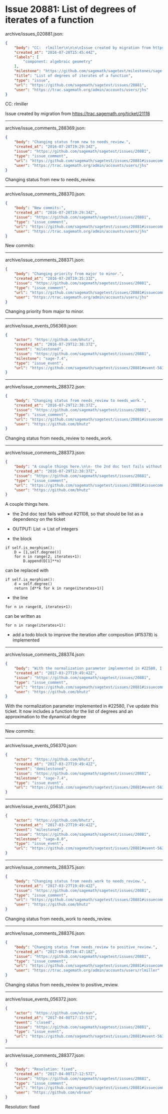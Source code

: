 # Issue 20881: List of degrees of iterates of a function

archive/issues_020881.json:
```json
{
    "body": "CC:  rlmiller\n\n\n\nIssue created by migration from https://trac.sagemath.org/ticket/21118\n\n",
    "created_at": "2016-07-28T15:45:44Z",
    "labels": [
        "component: algebraic geometry"
    ],
    "milestone": "https://github.com/sagemath/sagetest/milestones/sage-8.0",
    "title": "List of degrees of iterates of a function",
    "type": "issue",
    "url": "https://github.com/sagemath/sagetest/issues/20881",
    "user": "https://trac.sagemath.org/admin/accounts/users/jhs"
}
```
CC:  rlmiller



Issue created by migration from https://trac.sagemath.org/ticket/21118





---

archive/issue_comments_288369.json:
```json
{
    "body": "Changing status from new to needs_review.",
    "created_at": "2016-07-28T19:29:34Z",
    "issue": "https://github.com/sagemath/sagetest/issues/20881",
    "type": "issue_comment",
    "url": "https://github.com/sagemath/sagetest/issues/20881#issuecomment-288369",
    "user": "https://trac.sagemath.org/admin/accounts/users/jhs"
}
```

Changing status from new to needs_review.



---

archive/issue_comments_288370.json:
```json
{
    "body": "New commits:",
    "created_at": "2016-07-28T19:29:34Z",
    "issue": "https://github.com/sagemath/sagetest/issues/20881",
    "type": "issue_comment",
    "url": "https://github.com/sagemath/sagetest/issues/20881#issuecomment-288370",
    "user": "https://trac.sagemath.org/admin/accounts/users/jhs"
}
```

New commits:



---

archive/issue_comments_288371.json:
```json
{
    "body": "Changing priority from major to minor.",
    "created_at": "2016-07-28T19:35:33Z",
    "issue": "https://github.com/sagemath/sagetest/issues/20881",
    "type": "issue_comment",
    "url": "https://github.com/sagemath/sagetest/issues/20881#issuecomment-288371",
    "user": "https://trac.sagemath.org/admin/accounts/users/jhs"
}
```

Changing priority from major to minor.



---

archive/issue_events_056369.json:
```json
{
    "actor": "https://github.com/bhutz",
    "created_at": "2016-07-29T12:38:37Z",
    "event": "milestoned",
    "issue": "https://github.com/sagemath/sagetest/issues/20881",
    "milestone": "sage-7.4",
    "type": "issue_event",
    "url": "https://github.com/sagemath/sagetest/issues/20881#event-56369"
}
```



---

archive/issue_comments_288372.json:
```json
{
    "body": "Changing status from needs_review to needs_work.",
    "created_at": "2016-07-29T12:38:37Z",
    "issue": "https://github.com/sagemath/sagetest/issues/20881",
    "type": "issue_comment",
    "url": "https://github.com/sagemath/sagetest/issues/20881#issuecomment-288372",
    "user": "https://github.com/bhutz"
}
```

Changing status from needs_review to needs_work.



---

archive/issue_comments_288373.json:
```json
{
    "body": "A couple things here.\n\n- the 2nd doc test fails without #21108, so that should be list as a dependency on the ticket\n\n- OUTPUT: List -> List of integers\n\n- the block\n\n```\nif self.is_morphism():\n    D = [1,self.degree()]\n    for n in range(2, iterates+1):\n        D.append(D[1]**n)\n```\n\ncan be replaced with\n\n```\nif self.is_morphism():\n    d = self.degree()\n    return [d**k for k in range(iterates+1)]\n```\n\n- the line\n\n```\nfor n in range(0, iterates+1):\n```\n\ncan be written as\n\n```\nfor n in range(iterates+1):\n```\n\n- add a todo block to improve the iteration after composition (#15378) is implemented",
    "created_at": "2016-07-29T12:38:37Z",
    "issue": "https://github.com/sagemath/sagetest/issues/20881",
    "type": "issue_comment",
    "url": "https://github.com/sagemath/sagetest/issues/20881#issuecomment-288373",
    "user": "https://github.com/bhutz"
}
```

A couple things here.

- the 2nd doc test fails without #21108, so that should be list as a dependency on the ticket

- OUTPUT: List -> List of integers

- the block

```
if self.is_morphism():
    D = [1,self.degree()]
    for n in range(2, iterates+1):
        D.append(D[1]**n)
```

can be replaced with

```
if self.is_morphism():
    d = self.degree()
    return [d**k for k in range(iterates+1)]
```

- the line

```
for n in range(0, iterates+1):
```

can be written as

```
for n in range(iterates+1):
```

- add a todo block to improve the iteration after composition (#15378) is implemented



---

archive/issue_comments_288374.json:
```json
{
    "body": "With the normalization parameter implemented in #22580, I've update this ticket. It now includes a function for the list of degrees and an approximation to the dynamical degree\n\n---\nNew commits:",
    "created_at": "2017-03-27T19:49:42Z",
    "issue": "https://github.com/sagemath/sagetest/issues/20881",
    "type": "issue_comment",
    "url": "https://github.com/sagemath/sagetest/issues/20881#issuecomment-288374",
    "user": "https://github.com/bhutz"
}
```

With the normalization parameter implemented in #22580, I've update this ticket. It now includes a function for the list of degrees and an approximation to the dynamical degree

---
New commits:



---

archive/issue_events_056370.json:
```json
{
    "actor": "https://github.com/bhutz",
    "created_at": "2017-03-27T19:49:42Z",
    "event": "demilestoned",
    "issue": "https://github.com/sagemath/sagetest/issues/20881",
    "milestone": "sage-7.4",
    "type": "issue_event",
    "url": "https://github.com/sagemath/sagetest/issues/20881#event-56370"
}
```



---

archive/issue_events_056371.json:
```json
{
    "actor": "https://github.com/bhutz",
    "created_at": "2017-03-27T19:49:42Z",
    "event": "milestoned",
    "issue": "https://github.com/sagemath/sagetest/issues/20881",
    "milestone": "sage-8.0",
    "type": "issue_event",
    "url": "https://github.com/sagemath/sagetest/issues/20881#event-56371"
}
```



---

archive/issue_comments_288375.json:
```json
{
    "body": "Changing status from needs_work to needs_review.",
    "created_at": "2017-03-27T19:49:42Z",
    "issue": "https://github.com/sagemath/sagetest/issues/20881",
    "type": "issue_comment",
    "url": "https://github.com/sagemath/sagetest/issues/20881#issuecomment-288375",
    "user": "https://github.com/bhutz"
}
```

Changing status from needs_work to needs_review.



---

archive/issue_comments_288376.json:
```json
{
    "body": "Changing status from needs_review to positive_review.",
    "created_at": "2017-04-05T16:47:18Z",
    "issue": "https://github.com/sagemath/sagetest/issues/20881",
    "type": "issue_comment",
    "url": "https://github.com/sagemath/sagetest/issues/20881#issuecomment-288376",
    "user": "https://trac.sagemath.org/admin/accounts/users/rlmiller"
}
```

Changing status from needs_review to positive_review.



---

archive/issue_events_056372.json:
```json
{
    "actor": "https://github.com/vbraun",
    "created_at": "2017-04-08T17:12:57Z",
    "event": "closed",
    "issue": "https://github.com/sagemath/sagetest/issues/20881",
    "type": "issue_event",
    "url": "https://github.com/sagemath/sagetest/issues/20881#event-56372"
}
```



---

archive/issue_comments_288377.json:
```json
{
    "body": "Resolution: fixed",
    "created_at": "2017-04-08T17:12:57Z",
    "issue": "https://github.com/sagemath/sagetest/issues/20881",
    "type": "issue_comment",
    "url": "https://github.com/sagemath/sagetest/issues/20881#issuecomment-288377",
    "user": "https://github.com/vbraun"
}
```

Resolution: fixed
